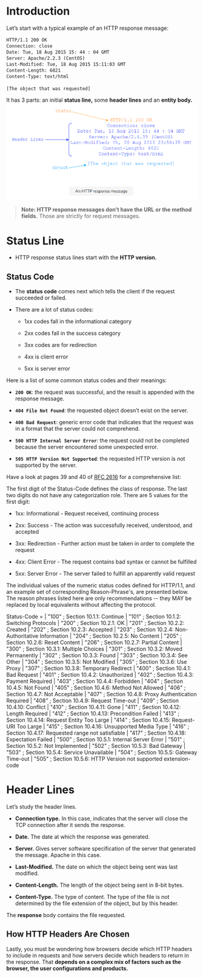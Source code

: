 # Introduction

Let’s start with a typical example of an HTTP response message:

```
HTTP/1.1 200 OK
Connection: close
Date: Tue, 18 Aug 2015 15: 44 : 04 GMT
Server: Apache/2.2.3 (CentOS)
Last-Modified: Tue, 18 Aug 2015 15:11:03 GMT
Content-Length: 6821
Content-Type: text/html

[The object that was requested]
```

It has 3 parts: an initial **status line,** some **header lines** and an **entity body.**
![An HTTP response message](1.png)

> **Note: HTTP response messages don’t have the URL or the method fields.** Those are strictly for request messages.

# Status Line

- HTTP response status lines start with the **HTTP version.**

## Status Code

- The **status code** comes next which tells the client if the request succeeded or failed.

- There are a lot of status codes:

  - 1xx codes fall in the informational category

  - 2xx codes fall in the success category

  - 3xx codes are for redirection

  - 4xx is client error

  - 5xx is server error

Here is a list of some common status codes and their meanings:

- **<code>200 OK</code>**: the request was successful, and the result is appended with the response message.

- **<code>404 File Not Found</code>**: the requested object doesn’t exist on the server.

- **<code>400 Bad Request</code>**: generic error code that indicates that the request was in a format that the server could not comprehend.

- **<code>500 HTTP Internal Server Error</code>**: the request could not be completed because the server encountered some unexpected error.

- **<code>505 HTTP Version Not Supported</code>**: the requested HTTP version is not supported by the server.

Have a look at pages 39 and 40 of [RFC 2616](https://www.ietf.org/rfc/rfc2616.txt) for a comprehensive list:

The first digit of the Status-Code defines the class of response. The last two digits do not have any categorization role. There are 5 values for the first digit:

- 1xx: Informational - Request received, continuing process

- 2xx: Success - The action was successfully received, understood, and accepted

- 3xx: Redirection - Further action must be taken in order to complete the request

- 4xx: Client Error - The request contains bad syntax or cannot be fulfilled

- 5xx: Server Error - The server failed to fulfill an apparently valid request

The individual values of the numeric status codes defined for HTTP/1.1, and an example set of corresponding Reason-Phrase's, are presented below. The reason phrases listed here are only recommendations -- they MAY be replaced by local equivalents without affecting the protocol.

Status-Code =
| "100" ; Section 10.1.1: Continue
| "101" ; Section 10.1.2: Switching Protocols
| "200" ; Section 10.2.1: OK
| "201" ; Section 10.2.2: Created
| "202" ; Section 10.2.3: Accepted
| "203" ; Section 10.2.4: Non-Authoritative Information
| "204" ; Section 10.2.5: No Content
| "205" ; Section 10.2.6: Reset Content
| "206" ; Section 10.2.7: Partial Content
| "300" ; Section 10.3.1: Multiple Choices
| "301" ; Section 10.3.2: Moved Permanently
| "302" ; Section 10.3.3: Found
| "303" ; Section 10.3.4: See Other
| "304" ; Section 10.3.5: Not Modified
| "305" ; Section 10.3.6: Use Proxy
| "307" ; Section 10.3.8: Temporary Redirect
| "400" ; Section 10.4.1: Bad Request
| "401" ; Section 10.4.2: Unauthorized
| "402" ; Section 10.4.3: Payment Required
| "403" ; Section 10.4.4: Forbidden
| "404" ; Section 10.4.5: Not Found
| "405" ; Section 10.4.6: Method Not Allowed
| "406" ; Section 10.4.7: Not Acceptable
| "407" ; Section 10.4.8: Proxy Authentication Required
| "408" ; Section 10.4.9: Request Time-out
| "409" ; Section 10.4.10: Conflict
| "410" ; Section 10.4.11: Gone
| "411" ; Section 10.4.12: Length Required
| "412" ; Section 10.4.13: Precondition Failed
| "413" ; Section 10.4.14: Request Entity Too Large
| "414" ; Section 10.4.15: Request-URI Too Large
| "415" ; Section 10.4.16: Unsupported Media Type
| "416" ; Section 10.4.17: Requested range not satisfiable
| "417" ; Section 10.4.18: Expectation Failed
| "500" ; Section 10.5.1: Internal Server Error
| "501" ; Section 10.5.2: Not Implemented
| "502" ; Section 10.5.3: Bad Gateway
| "503" ; Section 10.5.4: Service Unavailable
| "504" ; Section 10.5.5: Gateway Time-out
| "505" ; Section 10.5.6: HTTP Version not supported extension-code

# Header Lines

Let’s study the header lines.

- **Connection type.** In this case, indicates that the server will close the TCP connection after it sends the response.

- **Date.** The date at which the response was generated.

- **Server.** Gives server software specification of the server that generated the message. Apache in this case.

- **Last-Modified.** The date on which the object being sent was last modified.

- **Content-Length.** The length of the object being sent in 8-bit bytes.

- **Content-Type.** The type of content. The type of the file is not determined by the file extension of the object, but by this header.

The **response** body contains the file requested.

## How HTTP Headers Are Chosen

Lastly, you must be wondering how browsers decide which HTTP headers to include in requests and how servers decide which headers to return in the response. That **depends on a complex mix of factors such as the browser, the user configurations and products.**
